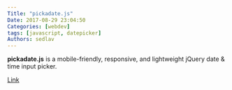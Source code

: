 ```yaml
---
Title: "pickadate.js"
Date: 2017-08-29 23:04:50
Categories: [webdev]
tags: [javascript, datepicker]
Authors: sedlav
---
```


**pickadate.js** is a mobile-friendly, responsive, and lightweight jQuery date & time input picker.

[Link](http://amsul.ca/pickadate.js/)
